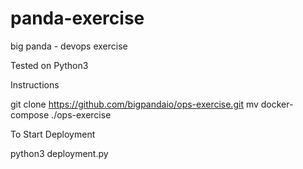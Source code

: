 # panda-exercise

big panda - devops exercise

Tested on Python3

Instructions

git clone https://github.com/bigpandaio/ops-exercise.git
mv docker-compose ./ops-exercise

To Start Deployment

python3 deployment.py







